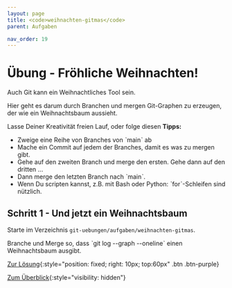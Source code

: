```yaml
---
layout: page
title: <code>weihnachten-gitmas</code>
parent: Aufgaben

nav_order: 19
---
```

# Übung - Fröhliche Weihnachten!

Auch Git kann ein Weihnachtliches Tool sein.

Hier geht es darum durch Branchen und mergen 
Git-Graphen zu erzeugen, der wie ein
Weihnachtsbaum aussieht.

Lasse Deiner Kreativität freien Lauf, oder folge diesen **Tipps:**

 * Zweige eine Reihe von Branches von ˋmainˋ ab
 * Mache ein Commit auf jedem der Branches, damit es was zu mergen gibt.
 * Gehe auf den zweiten Branch und merge den ersten. Gehe dann auf den dritten ...
 * Dann merge den letzten Branch nach ˋmainˋ.
 * Wenn Du scripten kannst, z.B. mit Bash oder Python: ˋforˋ-Schleifen sind nützlich.


<!--UEB-Fröhliche Weihnachten!--><h2>Schritt 1 - Und jetzt ein Weihnachtsbaum</h2>

Starte im Verzeichnis `git-uebungen/aufgaben/weihnachten-gitmas`.

Branche und Merge so, dass ˋgit log --graph --onelineˋ
einen Weihnachtsbaum ausgibt.

[Zur Lösung](loesung-weihnachten-gitmas.html){:style="position: fixed; right: 10px; top:60px" .btn .btn-purple}

[Zum Überblick](../../ueberblick.html){:style="visibility: hidden"}

